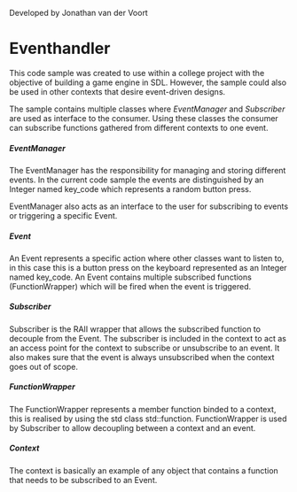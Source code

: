 Developed by Jonathan van der Voort

# Eventhandler
This code sample was created to use within a college project with the objective of building a game engine in SDL. However, the sample could also be used in other contexts that desire event-driven designs.

The sample contains multiple classes where *EventManager* and *Subscriber* are used as interface to the consumer. Using these classes the consumer can subscribe functions gathered from different contexts to one event.

##### EventManager
The EventManager has the responsibility for managing and storing different events. In the current code sample the events are distinguished by an Integer named key_code which represents a random button press.

EventManager also acts as an interface to the user for subscribing to events or triggering a specific Event.

##### Event
An Event represents a specific action where other classes want to listen to, in this case this is a button press on the keyboard represented as an Integer named key_code. An Event contains multiple subscribed functions (FunctionWrapper) which will be fired when the event is triggered.

##### Subscriber<typename>
Subscriber is the RAII wrapper that allows the subscribed function to decouple from the Event. The subscriber is included in the context to act as an access point for the context to subscribe or unsubscribe to an event. It also makes sure that the event is always unsubscribed when the context goes out of scope.

##### FunctionWrapper
The FunctionWrapper represents a member function binded to a context, this is realised by using the std class std::function. FunctionWrapper is used by Subscriber to allow decoupling between a context and an event.

##### Context
The context is basically an example of any object that contains a function that needs to be subscribed to an Event.

